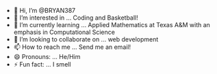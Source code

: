 - 👋 Hi, I’m @BRYAN387
- 👀 I’m interested in ... Coding and Basketball!
- 🌱 I’m currently learning ... Applied Mathematics at Texas A&M with an emphasis in Computational Science
- 💞️ I’m looking to collaborate on ... web development
- 📫 How to reach me ... Send me an email!
- 😄 Pronouns: ... He/Him
- ⚡ Fun fact: ... I smell

<!---
BRYAN387/BRYAN387 is a ✨ special ✨ repository because its `README.md` (this file) appears on your GitHub profile.
You can click the Preview link to take a look at your changes.
--->
